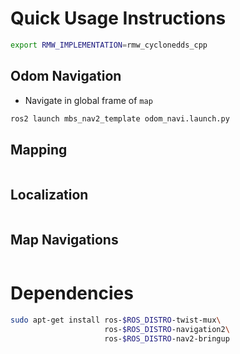 # Quick Usage Instructions

```bash
export RMW_IMPLEMENTATION=rmw_cyclonedds_cpp
```

## Odom Navigation

- Navigate in global frame of `map`

```bash
ros2 launch mbs_nav2_template odom_navi.launch.py
```

## Mapping

```bash

```

## Localization

```bash

```

## Map Navigations

```bash

```

# Dependencies

```bash
sudo apt-get install ros-$ROS_DISTRO-twist-mux\
                     ros-$ROS_DISTRO-navigation2\
                     ros-$ROS_DISTRO-nav2-bringup
```